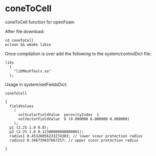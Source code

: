 # coneToCell
coneToCell function for openFoam

After file download:

    cd coneToCell
    wclean && wmake libso

Once compilation is over add the following to the system/controlDict file:

    libs
      (
        "libMeshTools.so"
      );
  
Usage in system/setFieldsDict:

    coneToCell

    {
      fieldValues
        (
          volScalarFieldValue  porosityIndex  1
          volVectorFieldValue  U (0.000000 0.000000 0.000000)
        );
      p1 (2.25 1.0 0.0);
      p2 (2.25 1.0 0.12300000000000001);
      radius1 0.45326056233274303; // lower scour protection radius 
      radius2 0.346739437667257; // upper scour protection radius

    }
